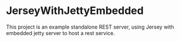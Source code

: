 JerseyWithJettyEmbedded
=======================

This project is an example standalone REST server, using Jersey with embedded jetty server to host a rest service.
